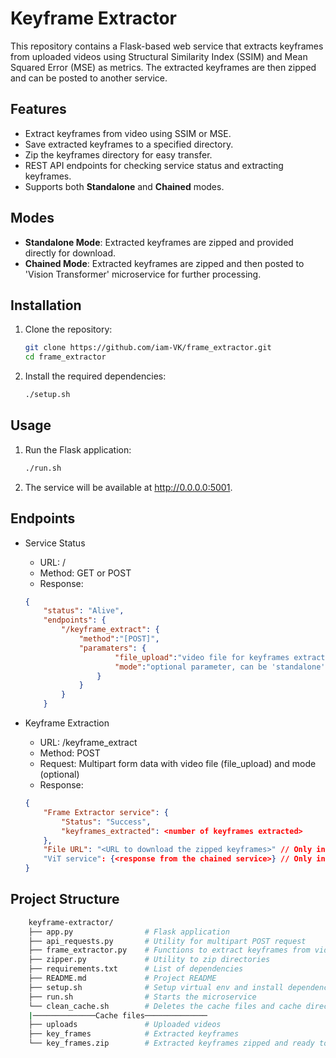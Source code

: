 # Keyframe Extractor

This repository contains a Flask-based web service that extracts keyframes from uploaded videos using Structural Similarity Index (SSIM) and Mean Squared Error (MSE) as metrics. The extracted keyframes are then zipped and can be posted to another service.

## Features

- Extract keyframes from video using SSIM or MSE.
- Save extracted keyframes to a specified directory.
- Zip the keyframes directory for easy transfer.
- REST API endpoints for checking service status and extracting keyframes.
- Supports both **Standalone** and **Chained** modes.

## Modes

- **Standalone Mode**: Extracted keyframes are zipped and provided directly for download.
- **Chained Mode**: Extracted keyframes are zipped and then posted to 'Vision Transformer' microservice for further processing.

## Installation

1. Clone the repository:
   ```bash
   git clone https://github.com/iam-VK/frame_extractor.git
   cd frame_extractor
2. Install the required dependencies:
    ```bash
    ./setup.sh
## Usage
1. Run the Flask application:
    ```bash
    ./run.sh
2. The service will be available at http://0.0.0.0:5001.

## Endpoints
- Service Status

    - URL: /
    - Method: GET or POST
    - Response:
    ```json
    {
        "status": "Alive",
        "endpoints": {
            "/keyframe_extract": {
                "method":"[POST]",
                "paramaters": {
                        "file_upload":"video file for keyframes extraction",
                        "mode":"optional parameter, can be 'standalone' or 'chained' (default: 'chained')"
                    }
                }
            }
        }
- Keyframe Extraction

    - URL: /keyframe_extract
    - Method: POST
    - Request: Multipart form data with video file (file_upload) and mode (optional)
    - Response: 
    ```json
    {
        "Frame Extractor service": {
            "Status": "Success",
            "keyframes_extracted": <number of keyframes extracted>
        },
        "File URL": "<URL to download the zipped keyframes>" // Only in standalone mode
        "ViT service": {<response from the chained service>} // Only in chained mode
    }
## Project Structure
```bash
    keyframe-extractor/
    ├── app.py                # Flask application
    ├── api_requests.py       # Utility for multipart POST request
    ├── frame_extractor.py    # Functions to extract keyframes from video
    ├── zipper.py             # Utility to zip directories
    ├── requirements.txt      # List of dependencies
    ├── README.md             # Project README
    ├── setup.sh              # Setup virtual env and install dependencies
    ├── run.sh                # Starts the microservice  
    └── clean_cache.sh        # Deletes the cache files and cache directories 
    |──────────────Cache files──────────────
    ├── uploads               # Uploaded videos
    ├── key_frames            # Extracted keyframes
    └── key_frames.zip        # Extracted keyframes zipped and ready to ship
    